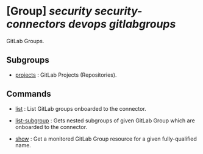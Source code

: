 # [Group] _security security-connectors devops gitlabgroups_

GitLab Groups.

## Subgroups

- [projects](/Commands/security/security-connectors/devops/gitlabgroups/projects/readme.md)
: GitLab Projects (Repositories).

## Commands

- [list](/Commands/security/security-connectors/devops/gitlabgroups/_list.md)
: List GitLab groups onboarded to the connector.

- [list-subgroup](/Commands/security/security-connectors/devops/gitlabgroups/_list-subgroup.md)
: Gets nested subgroups of given GitLab Group which are onboarded to the connector.

- [show](/Commands/security/security-connectors/devops/gitlabgroups/_show.md)
: Get a monitored GitLab Group resource for a given fully-qualified name.
